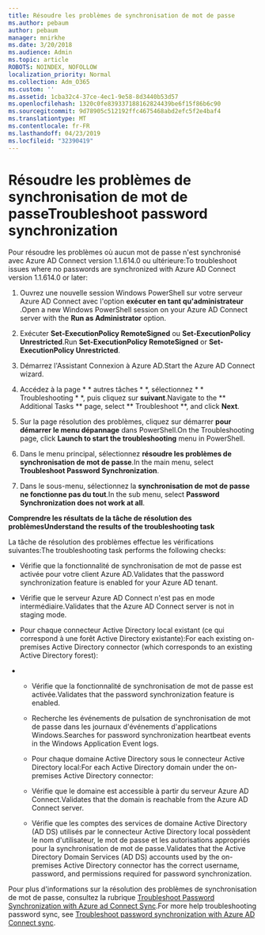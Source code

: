 ```yaml
---
title: Résoudre les problèmes de synchronisation de mot de passe
ms.author: pebaum
author: pebaum
manager: mnirkhe
ms.date: 3/20/2018
ms.audience: Admin
ms.topic: article
ROBOTS: NOINDEX, NOFOLLOW
localization_priority: Normal
ms.collection: Adm_O365
ms.custom: ''
ms.assetid: 1cba32c4-37ce-4ec1-9e58-8d3440b53d57
ms.openlocfilehash: 1320c0fe839337188162824439be6f15f86b6c90
ms.sourcegitcommit: 9d78905c512192ffc4675468abd2efc5f2e4baf4
ms.translationtype: MT
ms.contentlocale: fr-FR
ms.lasthandoff: 04/23/2019
ms.locfileid: "32390419"
---
```

# <a name="troubleshoot-password-synchronization"></a><span data-ttu-id="50a58-102">Résoudre les problèmes de synchronisation de mot de passe</span><span class="sxs-lookup"><span data-stu-id="50a58-102">Troubleshoot password synchronization</span></span>

<span data-ttu-id="50a58-103">Pour résoudre les problèmes où aucun mot de passe n'est synchronisé avec Azure AD Connect version 1.1.614.0 ou ultérieure:</span><span class="sxs-lookup"><span data-stu-id="50a58-103">To troubleshoot issues where no passwords are synchronized with Azure AD Connect version 1.1.614.0 or later:</span></span>
  
1. <span data-ttu-id="50a58-104">Ouvrez une nouvelle session Windows PowerShell sur votre serveur Azure AD Connect avec l'option **exécuter en tant qu'administrateur** .</span><span class="sxs-lookup"><span data-stu-id="50a58-104">Open a new Windows PowerShell session on your Azure AD Connect server with the **Run as Administrator** option.</span></span> 
    
2. <span data-ttu-id="50a58-105">Exécuter **Set-ExecutionPolicy RemoteSigned** ou **Set-ExecutionPolicy Unrestricted**.</span><span class="sxs-lookup"><span data-stu-id="50a58-105">Run **Set-ExecutionPolicy RemoteSigned** or **Set-ExecutionPolicy Unrestricted**.</span></span> 
    
3. <span data-ttu-id="50a58-106">Démarrez l'Assistant Connexion à Azure AD.</span><span class="sxs-lookup"><span data-stu-id="50a58-106">Start the Azure AD Connect wizard.</span></span>
    
4. <span data-ttu-id="50a58-107">Accédez à la page \* \* autres tâches \* \*, sélectionnez \* \* Troubleshooting \* \*, puis cliquez sur **suivant**.</span><span class="sxs-lookup"><span data-stu-id="50a58-107">Navigate to the \*\* Additional Tasks \*\* page, select \*\* Troubleshoot \*\*, and click **Next**.</span></span> 
    
5. <span data-ttu-id="50a58-108">Sur la page résolution des problèmes, cliquez sur démarrer **pour démarrer le menu dépannage** dans PowerShell.</span><span class="sxs-lookup"><span data-stu-id="50a58-108">On the Troubleshooting page, click **Launch to start the troubleshooting** menu in PowerShell.</span></span> 
    
6. <span data-ttu-id="50a58-109">Dans le menu principal, sélectionnez **résoudre les problèmes de synchronisation de mot de passe**.</span><span class="sxs-lookup"><span data-stu-id="50a58-109">In the main menu, select **Troubleshoot Password Synchronization**.</span></span> 
    
7. <span data-ttu-id="50a58-110">Dans le sous-menu, sélectionnez la **synchronisation de mot de passe ne fonctionne pas du tout**.</span><span class="sxs-lookup"><span data-stu-id="50a58-110">In the sub menu, select **Password Synchronization does not work at all**.</span></span> 
    
 <span data-ttu-id="50a58-111">**Comprendre les résultats de la tâche de résolution des problèmes**</span><span class="sxs-lookup"><span data-stu-id="50a58-111">**Understand the results of the troubleshooting task**</span></span>
  
<span data-ttu-id="50a58-112">La tâche de résolution des problèmes effectue les vérifications suivantes:</span><span class="sxs-lookup"><span data-stu-id="50a58-112">The troubleshooting task performs the following checks:</span></span>
  
- <span data-ttu-id="50a58-113">Vérifie que la fonctionnalité de synchronisation de mot de passe est activée pour votre client Azure AD.</span><span class="sxs-lookup"><span data-stu-id="50a58-113">Validates that the password synchronization feature is enabled for your Azure AD tenant.</span></span>
    
- <span data-ttu-id="50a58-114">Vérifie que le serveur Azure AD Connect n'est pas en mode intermédiaire.</span><span class="sxs-lookup"><span data-stu-id="50a58-114">Validates that the Azure AD Connect server is not in staging mode.</span></span>
    
- <span data-ttu-id="50a58-115">Pour chaque connecteur Active Directory local existant (ce qui correspond à une forêt Active Directory existante):</span><span class="sxs-lookup"><span data-stu-id="50a58-115">For each existing on-premises Active Directory connector (which corresponds to an existing Active Directory forest):</span></span>
    
- 
  - <span data-ttu-id="50a58-116">Vérifie que la fonctionnalité de synchronisation de mot de passe est activée.</span><span class="sxs-lookup"><span data-stu-id="50a58-116">Validates that the password synchronization feature is enabled.</span></span>
    
  - <span data-ttu-id="50a58-117">Recherche les événements de pulsation de synchronisation de mot de passe dans les journaux d'événements d'applications Windows.</span><span class="sxs-lookup"><span data-stu-id="50a58-117">Searches for password synchronization heartbeat events in the Windows Application Event logs.</span></span>
    
  - <span data-ttu-id="50a58-118">Pour chaque domaine Active Directory sous le connecteur Active Directory local:</span><span class="sxs-lookup"><span data-stu-id="50a58-118">For each Active Directory domain under the on-premises Active Directory connector:</span></span>
    
  - <span data-ttu-id="50a58-119">Vérifie que le domaine est accessible à partir du serveur Azure AD Connect.</span><span class="sxs-lookup"><span data-stu-id="50a58-119">Validates that the domain is reachable from the Azure AD Connect server.</span></span>
    
  - <span data-ttu-id="50a58-120">Vérifie que les comptes des services de domaine Active Directory (AD DS) utilisés par le connecteur Active Directory local possèdent le nom d'utilisateur, le mot de passe et les autorisations appropriés pour la synchronisation de mot de passe.</span><span class="sxs-lookup"><span data-stu-id="50a58-120">Validates that the Active Directory Domain Services (AD DS) accounts used by the on-premises Active Directory connector has the correct username, password, and permissions required for password synchronization.</span></span>
    
<span data-ttu-id="50a58-121">Pour plus d'informations sur la résolution des problèmes de synchronisation de mot de passe, consultez la rubrique [Troubleshoot Password Synchronization with Azure ad Connect Sync](https://docs.microsoft.com/azure/active-directory/connect/active-directory-aadconnectsync-troubleshoot-password-synchronization).</span><span class="sxs-lookup"><span data-stu-id="50a58-121">For more help troubleshooting password sync, see [Troubleshoot password synchronization with Azure AD Connect sync](https://docs.microsoft.com/azure/active-directory/connect/active-directory-aadconnectsync-troubleshoot-password-synchronization).</span></span>
  

